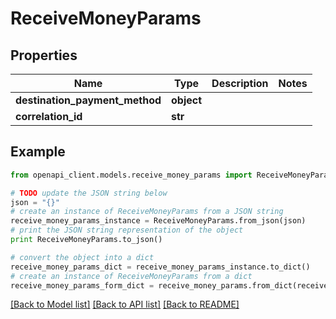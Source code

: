 # ReceiveMoneyParams


## Properties
Name | Type | Description | Notes
------------ | ------------- | ------------- | -------------
**destination_payment_method** | **object** |  | 
**correlation_id** | **str** |  | 

## Example

```python
from openapi_client.models.receive_money_params import ReceiveMoneyParams

# TODO update the JSON string below
json = "{}"
# create an instance of ReceiveMoneyParams from a JSON string
receive_money_params_instance = ReceiveMoneyParams.from_json(json)
# print the JSON string representation of the object
print ReceiveMoneyParams.to_json()

# convert the object into a dict
receive_money_params_dict = receive_money_params_instance.to_dict()
# create an instance of ReceiveMoneyParams from a dict
receive_money_params_form_dict = receive_money_params.from_dict(receive_money_params_dict)
```
[[Back to Model list]](../README.md#documentation-for-models) [[Back to API list]](../README.md#documentation-for-api-endpoints) [[Back to README]](../README.md)


